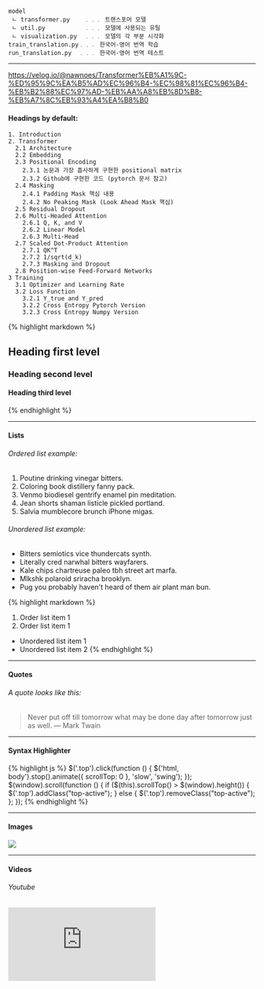 
```
model
 ㄴ transformer.py    ﹒﹒﹒ 트랜스포머 모델
 ㄴ util.py           ﹒﹒﹒ 모델에 사용되는 유틸
 ㄴ visualization.py  ﹒﹒﹒ 모델의 각 부분 시각화
train_translation.py﹒﹒﹒ 한국어-영어 번역 학습
run_translation.py  ﹒﹒﹒ 한국어-영어 번역 테스트
```

***
https://velog.io/@nawnoes/Transformer%EB%A1%9C-%ED%95%9C%EA%B5%AD%EC%96%B4-%EC%98%81%EC%96%B4-%EB%B2%88%EC%97%AD-%EB%AA%A8%EB%8D%B8-%EB%A7%8C%EB%93%A4%EA%B8%B0

#### Headings by default:
```
1. Introduction
2. Transformer
  2.1 Architecture
  2.2 Embedding
  2.3 Positional Encoding
    2.3.1 논문과 가장 흡사하게 구현한 positional matrix
    2.3.2 Github에 구현한 코드 (pytorch 문서 참고)
  2.4 Masking 
    2.4.1 Padding Mask 핵심 내용
    2.4.2 No Peaking Mask (Look Ahead Mask 핵심)
  2.5 Residual Dropout
  2.6 Multi-Headed Attention
    2.6.1 Q, K, and V
    2.6.2 Linear Model
    2.6.3 Multi-Head
  2.7 Scaled Dot-Product Attention
    2.7.1 QK^T
    2.7.2 1/sqrt(d_k)
    2.7.3 Masking and Dropout
  2.8 Position-wise Feed-Forward Networks
3 Training
  3.1 Optimizer and Learning Rate
  3.2 Loss Function 
    3.2.1 Y_true and Y_pred
    3.2.2 Cross Entropy Pytorch Version
    3.2.3 Cross Entropy Numpy Version
```
{% highlight markdown %}
## Heading first level
### Heading second level
#### Heading third level
{% endhighlight %}

***

#### Lists

###### Ordered list example:

1. Poutine drinking vinegar bitters.
2. Coloring book distillery fanny pack.
3. Venmo biodiesel gentrify enamel pin meditation.
4. Jean shorts shaman listicle pickled portland.
5. Salvia mumblecore brunch iPhone migas.

###### Unordered list example:

* Bitters semiotics vice thundercats synth.
* Literally cred narwhal bitters wayfarers.
* Kale chips chartreuse paleo tbh street art marfa.
* Mlkshk polaroid sriracha brooklyn.
* Pug you probably haven't heard of them air plant man bun.

{% highlight markdown %}
1. Order list item 1
2. Order list item 1

* Unordered list item 1
* Unordered list item 2
{% endhighlight %}

***

#### Quotes

###### A quote looks like this:

> Never put off till tomorrow what may be done day after tomorrow just as well. — Mark Twain

***

#### Syntax Highlighter

{% highlight js %}
  $('.top').click(function () {
    $('html, body').stop().animate({ scrollTop: 0 }, 'slow', 'swing');
  });
  $(window).scroll(function () {
    if ($(this).scrollTop() > $(window).height()) {
      $('.top').addClass("top-active");
    } else {
      $('.top').removeClass("top-active");
    };
  });
{% endhighlight %}

***

#### Images

![]({{site.baseurl}}/images/2.jpg)

***

#### Videos

###### Youtube

<iframe src="https://www.youtube.com/embed/iWowJBRMtpc" frameborder="0" allowfullscreen></iframe>
